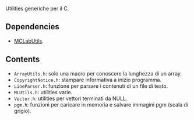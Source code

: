 Utilities generiche per il C.

## Dependencies

- [MCLabUtils](https://bitbucket.org/mclab/mclabutils).

## Contents

- `ArrayUtils.h`: solo una macro per conoscere la lunghezza di un array.
- `CopyrightNotice.h`: stampare informativa a inizio programma.
- `LineParser.h`: funzione per parsare i contenuti di un file di testo.
- `MLUtils.h`: utilities varie.
- `Vector.h`: utilities per vettori terminati da NULL.
- `pgm.h`: funzioni per caricare in memoria e salvare immagini pgm (scala di grigio).

